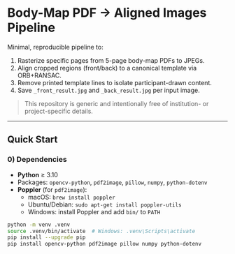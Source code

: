 # Body-Map PDF → Aligned Images Pipeline

Minimal, reproducible pipeline to:
1) Rasterize specific pages from 5-page body-map PDFs to JPEGs.
2) Align cropped regions (front/back) to a canonical template via ORB+RANSAC.
3) Remove printed template lines to isolate participant-drawn content.
4) Save `_front_result.jpg` and `_back_result.jpg` per input image.

> This repository is generic and intentionally free of institution- or project-specific details.

---

## Quick Start

### 0) Dependencies
- **Python** ≥ 3.10
- Packages: `opencv-python`, `pdf2image`, `pillow`, `numpy`, `python-dotenv`
- **Poppler** (for `pdf2image`):
  - macOS: `brew install poppler`
  - Ubuntu/Debian: `sudo apt-get install poppler-utils`
  - Windows: install Poppler and add `bin/` to `PATH`

```bash
python -m venv .venv
source .venv/bin/activate  # Windows: .venv\Scripts\activate
pip install --upgrade pip
pip install opencv-python pdf2image pillow numpy python-dotenv

